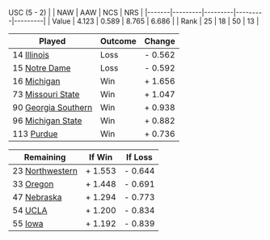 USC (5 - 2)
|       |   NAW   |   AAW   |   NCS   |   NRS   |
|-------|---------|---------|---------|---------|
| Value |   4.123 |   0.589 |   8.765 |   6.686 |
| Rank  |      25 |      18 |      50 |      13 |

| Played                    | Outcome    |  Change  |
|---------------------------|------------|----------|
|  14 [Illinois              ](Illinois.md)| Loss       | -  0.562 |
|  15 [Notre Dame            ](NotreDame.md)| Loss       | -  0.592 |
|  16 [Michigan              ](Michigan.md)| Win        | +  1.656 |
|  73 [Missouri State        ](MissouriState.md)| Win        | +  1.047 |
|  90 [Georgia Southern      ](GeorgiaSouthern.md)| Win        | +  0.938 |
|  96 [Michigan State        ](MichiganState.md)| Win        | +  0.882 |
| 113 [Purdue                ](Purdue.md)| Win        | +  0.736 |

| Remaining                 |  If Win  |  If Loss |
|---------------------------|----------|----------|
|  23 [Northwestern          ](Northwestern.md)| +  1.553 | -  0.644 |
|  33 [Oregon                ](Oregon.md)| +  1.448 | -  0.691 |
|  47 [Nebraska              ](Nebraska.md)| +  1.294 | -  0.773 |
|  54 [UCLA                  ](UCLA.md)| +  1.200 | -  0.834 |
|  55 [Iowa                  ](Iowa.md)| +  1.192 | -  0.839 |

